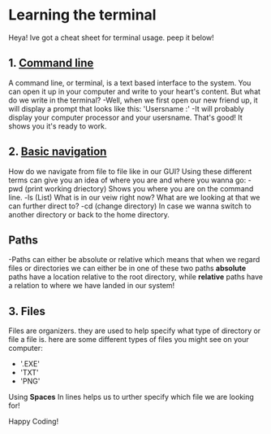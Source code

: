 # Learning the terminal 

Heya! Ive got a cheat sheet for terminal usage. peep it below! 

 ## 1. [Command line](https://ryanstutorials.net/linuxtutorial/commandline.php)
   A command line, or terminal, is a text based interface to the system. You can open it up in your computer and write to your heart's content. But what do we write in the terminal?
 -Well, when we first open our new friend up, it will display a prompt that looks like this:
 'Usersname :'
 -It will probably display your computer processor and your usersname. That's good! It shows you it's ready to work.
 
## 2. [Basic navigation](https://ryanstutorials.net/linuxtutorial/commandline.php)
How do we navigate from file to file like in our GUI?
Using these different terms can give you an idea of where you are and where you wanna go:
-pwd (print working driectory) Shows you where you are on the command line.
-ls (List) What is in our veiw right now? What are we looking at that we can further direct to?
-cd (change directory) In case we wanna switch to another directory or back to the home directory.

## Paths
-Paths can either be absolute or relative which means that when we regard files or directories we can either be in one of these two paths  **absolute** paths have a location relative to the root directory, while **relative** paths have a relation to where we have landed in our system!

## 3. Files
Files are organizers. they are used to help specify what type of directory or file a file is. here are some different types of files you might see on your computer:
- '.EXE'
- 'TXT'
- 'PNG'

Using **Spaces** In lines helps us to urther specify which file we are looking for!

Happy Coding!


 
